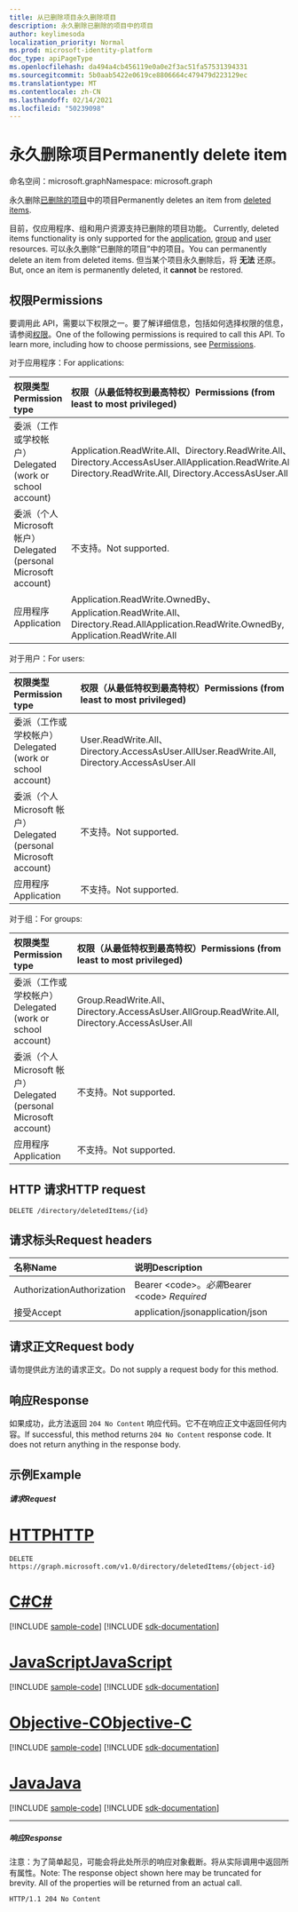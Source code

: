 ```yaml
---
title: 从已删除项目永久删除项目
description: 永久删除已删除的项目中的项目
author: keylimesoda
localization_priority: Normal
ms.prod: microsoft-identity-platform
doc_type: apiPageType
ms.openlocfilehash: da494a4cb456119e0a0e2f3ac51fa57531394331
ms.sourcegitcommit: 5b0aab5422e0619ce8806664c479479d223129ec
ms.translationtype: MT
ms.contentlocale: zh-CN
ms.lasthandoff: 02/14/2021
ms.locfileid: "50239098"
---
```

# <a name="permanently-delete-item"></a><span data-ttu-id="7e5c8-103">永久删除项目</span><span class="sxs-lookup"><span data-stu-id="7e5c8-103">Permanently delete item</span></span>

<span data-ttu-id="7e5c8-104">命名空间：microsoft.graph</span><span class="sxs-lookup"><span data-stu-id="7e5c8-104">Namespace: microsoft.graph</span></span>

<span data-ttu-id="7e5c8-105">永久删除[已删除的项目](../resources/directory.md)中的项目</span><span class="sxs-lookup"><span data-stu-id="7e5c8-105">Permanently deletes an item from [deleted items](../resources/directory.md).</span></span>

<span data-ttu-id="7e5c8-106">目前，仅应用程序、组和用户资源支持已删除的项目[](../resources/application.md)功能。 [](../resources/group.md) [](../resources/user.md)</span><span class="sxs-lookup"><span data-stu-id="7e5c8-106">Currently, deleted items functionality is only supported for the [application](../resources/application.md), [group](../resources/group.md) and [user](../resources/user.md) resources.</span></span> <span data-ttu-id="7e5c8-107">可以永久删除“已删除的项目”中的项目。</span><span class="sxs-lookup"><span data-stu-id="7e5c8-107">You can permanently delete an item from deleted items.</span></span> <span data-ttu-id="7e5c8-108">但当某个项目永久删除后，将 **无法** 还原。</span><span class="sxs-lookup"><span data-stu-id="7e5c8-108">But, once an item is permanently deleted, it **cannot** be restored.</span></span>

## <a name="permissions"></a><span data-ttu-id="7e5c8-109">权限</span><span class="sxs-lookup"><span data-stu-id="7e5c8-109">Permissions</span></span>
<span data-ttu-id="7e5c8-p102">要调用此 API，需要以下权限之一。要了解详细信息，包括如何选择权限的信息，请参阅[权限](/graph/permissions-reference)。</span><span class="sxs-lookup"><span data-stu-id="7e5c8-p102">One of the following permissions is required to call this API. To learn more, including how to choose permissions, see [Permissions](/graph/permissions-reference).</span></span>

<span data-ttu-id="7e5c8-112">对于应用程序：</span><span class="sxs-lookup"><span data-stu-id="7e5c8-112">For applications:</span></span>

|<span data-ttu-id="7e5c8-113">权限类型</span><span class="sxs-lookup"><span data-stu-id="7e5c8-113">Permission type</span></span>      | <span data-ttu-id="7e5c8-114">权限（从最低特权到最高特权）</span><span class="sxs-lookup"><span data-stu-id="7e5c8-114">Permissions (from least to most privileged)</span></span>              |
|:--------------------|:---------------------------------------------------------|
|<span data-ttu-id="7e5c8-115">委派（工作或学校帐户）</span><span class="sxs-lookup"><span data-stu-id="7e5c8-115">Delegated (work or school account)</span></span> | <span data-ttu-id="7e5c8-116">Application.ReadWrite.All、Directory.ReadWrite.All、Directory.AccessAsUser.All</span><span class="sxs-lookup"><span data-stu-id="7e5c8-116">Application.ReadWrite.All, Directory.ReadWrite.All, Directory.AccessAsUser.All</span></span>    |
|<span data-ttu-id="7e5c8-117">委派（个人 Microsoft 帐户）</span><span class="sxs-lookup"><span data-stu-id="7e5c8-117">Delegated (personal Microsoft account)</span></span> | <span data-ttu-id="7e5c8-118">不支持。</span><span class="sxs-lookup"><span data-stu-id="7e5c8-118">Not supported.</span></span>    |
|<span data-ttu-id="7e5c8-119">应用程序</span><span class="sxs-lookup"><span data-stu-id="7e5c8-119">Application</span></span> | <span data-ttu-id="7e5c8-120">Application.ReadWrite.OwnedBy、Application.ReadWrite.All、Directory.Read.All</span><span class="sxs-lookup"><span data-stu-id="7e5c8-120">Application.ReadWrite.OwnedBy, Application.ReadWrite.All</span></span> |

<span data-ttu-id="7e5c8-121">对于用户：</span><span class="sxs-lookup"><span data-stu-id="7e5c8-121">For users:</span></span>

|<span data-ttu-id="7e5c8-122">权限类型</span><span class="sxs-lookup"><span data-stu-id="7e5c8-122">Permission type</span></span>      | <span data-ttu-id="7e5c8-123">权限（从最低特权到最高特权）</span><span class="sxs-lookup"><span data-stu-id="7e5c8-123">Permissions (from least to most privileged)</span></span>              |
|:--------------------|:---------------------------------------------------------|
|<span data-ttu-id="7e5c8-124">委派（工作或学校帐户）</span><span class="sxs-lookup"><span data-stu-id="7e5c8-124">Delegated (work or school account)</span></span> | <span data-ttu-id="7e5c8-125">User.ReadWrite.All、Directory.AccessAsUser.All</span><span class="sxs-lookup"><span data-stu-id="7e5c8-125">User.ReadWrite.All, Directory.AccessAsUser.All</span></span> |
|<span data-ttu-id="7e5c8-126">委派（个人 Microsoft 帐户）</span><span class="sxs-lookup"><span data-stu-id="7e5c8-126">Delegated (personal Microsoft account)</span></span> | <span data-ttu-id="7e5c8-127">不支持。</span><span class="sxs-lookup"><span data-stu-id="7e5c8-127">Not supported.</span></span> |
|<span data-ttu-id="7e5c8-128">应用程序</span><span class="sxs-lookup"><span data-stu-id="7e5c8-128">Application</span></span> | <span data-ttu-id="7e5c8-129">不支持。</span><span class="sxs-lookup"><span data-stu-id="7e5c8-129">Not supported.</span></span> |

<span data-ttu-id="7e5c8-130">对于组：</span><span class="sxs-lookup"><span data-stu-id="7e5c8-130">For groups:</span></span>

|<span data-ttu-id="7e5c8-131">权限类型</span><span class="sxs-lookup"><span data-stu-id="7e5c8-131">Permission type</span></span>      | <span data-ttu-id="7e5c8-132">权限（从最低特权到最高特权）</span><span class="sxs-lookup"><span data-stu-id="7e5c8-132">Permissions (from least to most privileged)</span></span>              |
|:--------------------|:---------------------------------------------------------|
|<span data-ttu-id="7e5c8-133">委派（工作或学校帐户）</span><span class="sxs-lookup"><span data-stu-id="7e5c8-133">Delegated (work or school account)</span></span> | <span data-ttu-id="7e5c8-134">Group.ReadWrite.All、Directory.AccessAsUser.All</span><span class="sxs-lookup"><span data-stu-id="7e5c8-134">Group.ReadWrite.All, Directory.AccessAsUser.All</span></span> |
|<span data-ttu-id="7e5c8-135">委派（个人 Microsoft 帐户）</span><span class="sxs-lookup"><span data-stu-id="7e5c8-135">Delegated (personal Microsoft account)</span></span> | <span data-ttu-id="7e5c8-136">不支持。</span><span class="sxs-lookup"><span data-stu-id="7e5c8-136">Not supported.</span></span>    |
|<span data-ttu-id="7e5c8-137">应用程序</span><span class="sxs-lookup"><span data-stu-id="7e5c8-137">Application</span></span> | <span data-ttu-id="7e5c8-138">不支持。</span><span class="sxs-lookup"><span data-stu-id="7e5c8-138">Not supported.</span></span> |

## <a name="http-request"></a><span data-ttu-id="7e5c8-139">HTTP 请求</span><span class="sxs-lookup"><span data-stu-id="7e5c8-139">HTTP request</span></span>
<!-- { "blockType": "ignored" } -->
```http
DELETE /directory/deletedItems/{id}
```
## <a name="request-headers"></a><span data-ttu-id="7e5c8-140">请求标头</span><span class="sxs-lookup"><span data-stu-id="7e5c8-140">Request headers</span></span>
| <span data-ttu-id="7e5c8-141">名称</span><span class="sxs-lookup"><span data-stu-id="7e5c8-141">Name</span></span>       | <span data-ttu-id="7e5c8-142">说明</span><span class="sxs-lookup"><span data-stu-id="7e5c8-142">Description</span></span>|
|:---------------|:----------|
| <span data-ttu-id="7e5c8-143">Authorization</span><span class="sxs-lookup"><span data-stu-id="7e5c8-143">Authorization</span></span>  | <span data-ttu-id="7e5c8-144">Bearer &lt;code&gt;。*必需*</span><span class="sxs-lookup"><span data-stu-id="7e5c8-144">Bearer &lt;code&gt; *Required*</span></span>|
| <span data-ttu-id="7e5c8-145">接受</span><span class="sxs-lookup"><span data-stu-id="7e5c8-145">Accept</span></span>  | <span data-ttu-id="7e5c8-146">application/json</span><span class="sxs-lookup"><span data-stu-id="7e5c8-146">application/json</span></span> |

## <a name="request-body"></a><span data-ttu-id="7e5c8-147">请求正文</span><span class="sxs-lookup"><span data-stu-id="7e5c8-147">Request body</span></span>
<span data-ttu-id="7e5c8-148">请勿提供此方法的请求正文。</span><span class="sxs-lookup"><span data-stu-id="7e5c8-148">Do not supply a request body for this method.</span></span>

## <a name="response"></a><span data-ttu-id="7e5c8-149">响应</span><span class="sxs-lookup"><span data-stu-id="7e5c8-149">Response</span></span>

<span data-ttu-id="7e5c8-p103">如果成功，此方法返回 `204 No Content` 响应代码。它不在响应正文中返回任何内容。</span><span class="sxs-lookup"><span data-stu-id="7e5c8-p103">If successful, this method returns `204 No Content` response code. It does not return anything in the response body.</span></span>

## <a name="example"></a><span data-ttu-id="7e5c8-152">示例</span><span class="sxs-lookup"><span data-stu-id="7e5c8-152">Example</span></span>
##### <a name="request"></a><span data-ttu-id="7e5c8-153">请求</span><span class="sxs-lookup"><span data-stu-id="7e5c8-153">Request</span></span>


# <a name="http"></a>[<span data-ttu-id="7e5c8-154">HTTP</span><span class="sxs-lookup"><span data-stu-id="7e5c8-154">HTTP</span></span>](#tab/http)
<!-- {
  "blockType": "request",
  "name": "delete_directory"
}-->
```http
DELETE https://graph.microsoft.com/v1.0/directory/deletedItems/{object-id}
```
# <a name="c"></a>[<span data-ttu-id="7e5c8-155">C#</span><span class="sxs-lookup"><span data-stu-id="7e5c8-155">C#</span></span>](#tab/csharp)
[!INCLUDE [sample-code](../includes/snippets/csharp/delete-directory-csharp-snippets.md)]
[!INCLUDE [sdk-documentation](../includes/snippets/snippets-sdk-documentation-link.md)]

# <a name="javascript"></a>[<span data-ttu-id="7e5c8-156">JavaScript</span><span class="sxs-lookup"><span data-stu-id="7e5c8-156">JavaScript</span></span>](#tab/javascript)
[!INCLUDE [sample-code](../includes/snippets/javascript/delete-directory-javascript-snippets.md)]
[!INCLUDE [sdk-documentation](../includes/snippets/snippets-sdk-documentation-link.md)]

# <a name="objective-c"></a>[<span data-ttu-id="7e5c8-157">Objective-C</span><span class="sxs-lookup"><span data-stu-id="7e5c8-157">Objective-C</span></span>](#tab/objc)
[!INCLUDE [sample-code](../includes/snippets/objc/delete-directory-objc-snippets.md)]
[!INCLUDE [sdk-documentation](../includes/snippets/snippets-sdk-documentation-link.md)]

# <a name="java"></a>[<span data-ttu-id="7e5c8-158">Java</span><span class="sxs-lookup"><span data-stu-id="7e5c8-158">Java</span></span>](#tab/java)
[!INCLUDE [sample-code](../includes/snippets/java/delete-directory-java-snippets.md)]
[!INCLUDE [sdk-documentation](../includes/snippets/snippets-sdk-documentation-link.md)]

---

##### <a name="response"></a><span data-ttu-id="7e5c8-159">响应</span><span class="sxs-lookup"><span data-stu-id="7e5c8-159">Response</span></span>
<span data-ttu-id="7e5c8-p104">注意：为了简单起见，可能会将此处所示的响应对象截断。将从实际调用中返回所有属性。</span><span class="sxs-lookup"><span data-stu-id="7e5c8-p104">Note: The response object shown here may be truncated for brevity. All of the properties will be returned from an actual call.</span></span>
<!-- {
  "blockType": "response",
  "truncated": true
} -->
```http
HTTP/1.1 204 No Content
```

<!-- uuid: 8fcb5dbc-d5aa-4681-8e31-b001d5168d79
2015-10-25 14:57:30 UTC -->
<!-- {
  "type": "#page.annotation",
  "description": "Delete directory",
  "keywords": "",
  "section": "documentation",
  "tocPath": "",
  "suppressions": [
  ]
}-->

